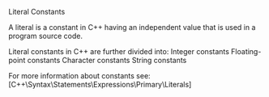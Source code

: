 Literal Constants

A literal is a constant in C++ having an independent value that is used in a program source code.

Literal constants in C++ are further divided into:
  Integer constants
  Floating-point constants
  Character constants
  String constants

For more information about constants see:
[C++\Syntax\Statements\Expressions\Primary\Literals]
